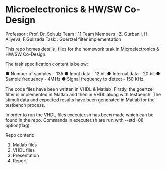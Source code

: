 # Microelectronics & HW/SW Co-Design
Professor    : Prof. Dr. Schulz
Team         : 11 
Team Members : Z. Gurbanli, H. Aliyeva, F.Gulizada
Task         : Goertzel filter implementation 

This repo homes details, files for the homework task in Microelectronics & HW/SW Co-Design. 

The task specification content is below:

●	Number of samples - 135
●	Input data - 12 bit
●	Internal data - 20 bit
●	Sample frequency - 4MHz
●	Signal frequency to detect - 150 KHz

The code files have been written in VHDL & Matlab. Firstly, the goertzel filter is implemented in Matlab and then in VHDL along with testbench. The stimuli data and expected results have been generated in Matlab for the testbench process. 

In order to run the VHDL files executer.sh has been made which can be found in the repo. Commands in executer.sh are run with --std=08 option(flag).

Repo content:
1) Matlab files
2) VHDL files
3) Presentation
4) Report
